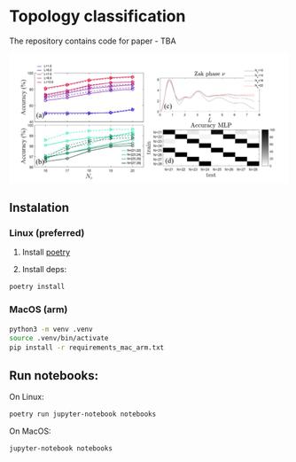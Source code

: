 # Topology classification
The repository contains сode for paper - TBA

![demo image](resources/picture_from_paper.png)

## Instalation

### Linux (preferred)
1. Install [poetry](https://python-poetry.org/)

2. Install deps:

```bash
poetry install
```

### MacOS (arm)

```bash
python3 -m venv .venv
source .venv/bin/activate
pip install -r requirements_mac_arm.txt
```

## Run notebooks:

On Linux:
```bash
poetry run jupyter-notebook notebooks
```

On MacOS:
```bash
jupyter-notebook notebooks
```

